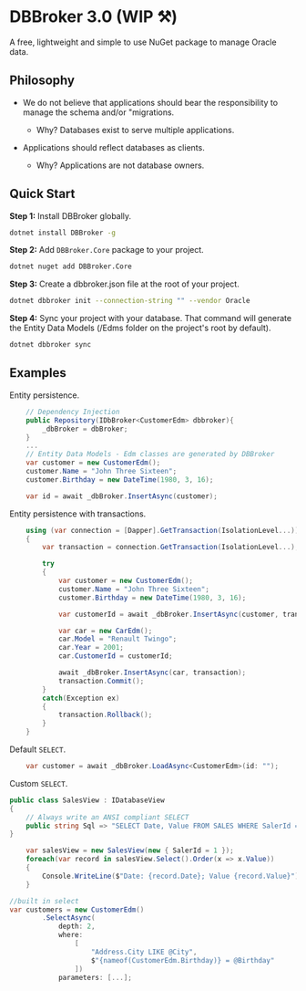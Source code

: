 # DBBroker 3.0 (WIP ⚒️)

A free, lightweight and simple to use NuGet package to manage Oracle data.

## Philosophy

- We do not believe that applications should bear the responsibility to manage the schema and/or "migrations.
  
  - Why? Databases exist to serve multiple applications.

- Applications should reflect databases as clients.

  - Why? Applications are not database owners.

## Quick Start

**Step 1:** Install DBBroker globally.

```bash
dotnet install DBBroker -g
```

**Step 2:** Add `DBBroker.Core` package to your project.

```bash
dotnet nuget add DBBroker.Core
```

**Step 3:** Create a dbbroker.json file at the root of your project.

```bash
dotnet dbbroker init --connection-string "" --vendor Oracle
```

**Step 4:** Sync your project with your database. That command will generate the Entity Data Models (/Edms folder on the project's root by default).

```bash
dotnet dbbroker sync
```

## Examples

Entity persistence.

```C#
    // Dependency Injection
    public Repository(IDbBroker<CustomerEdm> dbbroker){
        _dbBroker = dbBroker;
    }
    ...
    // Entity Data Models - Edm classes are generated by DBBroker
    var customer = new CustomerEdm();
    customer.Name = "John Three Sixteen";
    customer.Birthday = new DateTime(1980, 3, 16);

    var id = await _dbBroker.InsertAsync(customer);
```

Entity persistence with transactions.

```C#
    using (var connection = [Dapper].GetTransaction(IsolationLevel...))
    {
        var transaction = connection.GetTransaction(IsolationLevel...);

        try 
        {
            var customer = new CustomerEdm();
            customer.Name = "John Three Sixteen";
            customer.Birthday = new DateTime(1980, 3, 16);

            var customerId = await _dbBroker.InsertAsync(customer, transaction);

            var car = new CarEdm();
            car.Model = "Renault Twingo";
            car.Year = 2001;
            car.CustomerId = customerId;

            await _dbBroker.InsertAsync(car, transaction);
            transaction.Commit();
        }
        catch(Exception ex)
        {
            transaction.Rollback();
        }
    }

```

Default `SELECT`.

```C#
    var customer = await _dbBroker.LoadAsync<CustomerEdm>(id: "");
```

Custom `SELECT`.

```C#
public class SalesView : IDatabaseView
{
    // Always write an ANSI compliant SELECT
    public string Sql => "SELECT Date, Value FROM SALES WHERE SalerId = @SalerId";
}
```

```C#
    var salesView = new SalesView(new { SalerId = 1 });
    foreach(var record in salesView.Select().Order(x => x.Value))
    {
        Console.WriteLine($"Date: {record.Date}; Value {record.Value}");
    }
```

```C#
//built in select
var customers = new CustomerEdm()
        .SelectAsync(
            depth: 2,
            where: 
                [
                    "Address.City LIKE @City",
                    $"{nameof(CustomerEdm.Birthday)} = @Birthday"
                ])
            parameters: [...];
```
